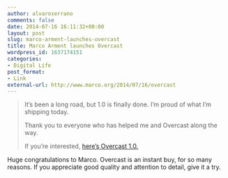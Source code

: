 ```yaml
---
author: alvaroserrano
comments: false
date: 2014-07-16 16:11:32+00:00
layout: post
slug: marco-arment-launches-overcast
title: Marco Arment launches Overcast
wordpress_id: 1637174151
categories:
- Digital Life
post_format:
- Link
external-url: http://www.marco.org/2014/07/16/overcast
---
```



<blockquote>It’s been a long road, but 1.0 is finally done. I’m proud of what I’m shipping today.

Thank you to everyone who has helped me and Overcast along the way.

If you’re interested, [here’s Overcast 1.0.](https://overcast.fm/)</blockquote>



Huge congratulations to Marco. Overcast is an instant buy, for so many reasons. If you appreciate good quality and attention to detail, give it a try.
